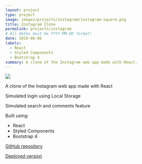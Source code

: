 ```yaml
---
layout: project
type: project
image: images/projects/instagram/instagram-square.png
title: Instagram Clone
permalink: projects/instagram
# All dates must be YYYY-MM-DD format!
date: 2019-06-06
labels:
  - React
  - Styled Components
  - Bootstrap 4
summary: A clone of the Instagram web app made with React.
---
```


<img class="ui image" src="{{ site.baseurl }}/images/projects/instagram/instagram.jpg">

<p>A clone of the Instagram web app made with React</p>

<p>Simulated login using Local Storage</p>

<p>Simulated search and comments feature</p>

Built using:
- React
- Styled Components
- Bootstrap 4

<a href="https://github.com/daquinons/React-Insta-Clone"><i class="large github icon"></i>GitHub repository</a>
<p><a href="https://david-react-insta.netlify.com"><i class="large world icon"></i>Deployed version</a></p>
<br />
<br />